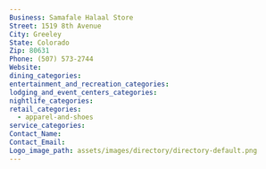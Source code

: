 ```yaml
---
Business: Samafale Halaal Store
Street: 1519 8th Avenue
City: Greeley
State: Colorado
Zip: 80631
Phone: (507) 573-2744
Website:
dining_categories:
entertainment_and_recreation_categories:
lodging_and_event_centers_categories:
nightlife_categories:
retail_categories:
  - apparel-and-shoes
service_categories:
Contact_Name:
Contact_Email:
Logo_image_path: assets/images/directory/directory-default.png
---
```



